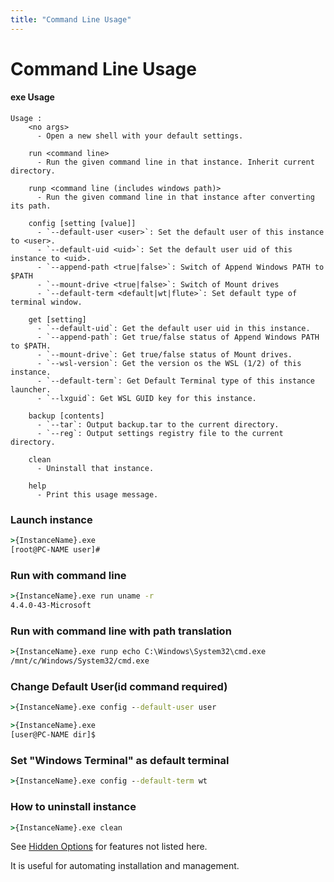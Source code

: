 ```yaml
---
title: "Command Line Usage"
---
```

# Command Line Usage
#### exe Usage
```
Usage :
    <no args>
      - Open a new shell with your default settings.

    run <command line>
      - Run the given command line in that instance. Inherit current directory.

    runp <command line (includes windows path)>
      - Run the given command line in that instance after converting its path.

    config [setting [value]]
      - `--default-user <user>`: Set the default user of this instance to <user>.
      - `--default-uid <uid>`: Set the default user uid of this instance to <uid>.
      - `--append-path <true|false>`: Switch of Append Windows PATH to $PATH
      - `--mount-drive <true|false>`: Switch of Mount drives
      - `--default-term <default|wt|flute>`: Set default type of terminal window.

    get [setting]
      - `--default-uid`: Get the default user uid in this instance.
      - `--append-path`: Get true/false status of Append Windows PATH to $PATH.
      - `--mount-drive`: Get true/false status of Mount drives.
      - `--wsl-version`: Get the version os the WSL (1/2) of this instance.
      - `--default-term`: Get Default Terminal type of this instance launcher.
      - `--lxguid`: Get WSL GUID key for this instance.

    backup [contents]
      - `--tar`: Output backup.tar to the current directory.
      - `--reg`: Output settings registry file to the current directory.

    clean
      - Uninstall that instance.

    help
      - Print this usage message.
```


### Launch instance
```cmd
>{InstanceName}.exe
[root@PC-NAME user]#
```

### Run with command line
```cmd
>{InstanceName}.exe run uname -r
4.4.0-43-Microsoft
```

### Run with command line with path translation
```cmd
>{InstanceName}.exe runp echo C:\Windows\System32\cmd.exe
/mnt/c/Windows/System32/cmd.exe
```

### Change Default User(id command required)
```cmd
>{InstanceName}.exe config --default-user user

>{InstanceName}.exe
[user@PC-NAME dir]$
```

### Set "Windows Terminal" as default terminal
```cmd
>{InstanceName}.exe config --default-term wt
```

### How to uninstall instance
```cmd
>{InstanceName}.exe clean

```


See [Hidden Options](Hidden-Options.md) for features not listed here.

It is useful for automating installation and management.

